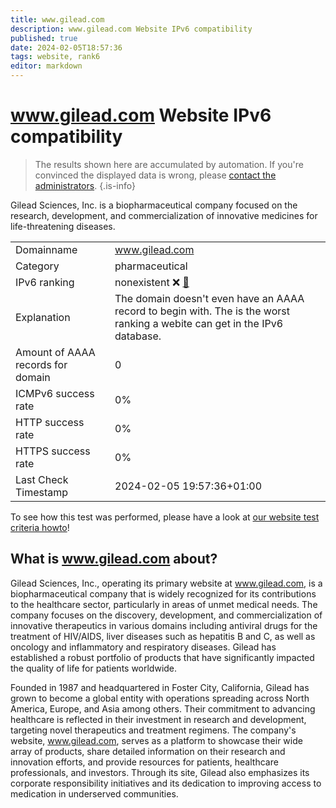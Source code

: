 ```yaml
---
title: www.gilead.com
description: www.gilead.com Website IPv6 compatibility
published: true
date: 2024-02-05T18:57:36
tags: website, rank6
editor: markdown
---
```


# www.gilead.com Website IPv6 compatibility

> The results shown here are accumulated by automation. If you're convinced the displayed data is wrong, please [contact the administrators](/howto/chat). 
{.is-info}

Gilead Sciences, Inc. is a biopharmaceutical company focused on the research, development, and commercialization of innovative medicines for life-threatening diseases.


|   |   |
| - | - |
| Domainname | www.gilead.com
| Category | pharmaceutical |
| IPv6 ranking | nonexistent :x: [🔗](/howto/ranking) |
| Explanation | The domain doesn't even have an AAAA record to begin with. The is the worst ranking a webite can get in the IPv6 database. |
| Amount of AAAA records for domain | 0 |
| ICMPv6 success rate | 0%|
| HTTP success rate | 0% |
| HTTPS success rate | 0% |
| Last Check Timestamp | 2024-02-05 19:57:36+01:00 |

To see how this test was performed, please have a look at [our website test criteria howto](/howto/testcriteria/website)!


## What is www.gilead.com about?
Gilead Sciences, Inc., operating its primary website at www.gilead.com, is a biopharmaceutical company that is widely recognized for its contributions to the healthcare sector, particularly in areas of unmet medical needs. The company focuses on the discovery, development, and commercialization of innovative therapeutics in various domains including antiviral drugs for the treatment of HIV/AIDS, liver diseases such as hepatitis B and C, as well as oncology and inflammatory and respiratory diseases. Gilead has established a robust portfolio of products that have significantly impacted the quality of life for patients worldwide.

Founded in 1987 and headquartered in Foster City, California, Gilead has grown to become a global entity with operations spreading across North America, Europe, and Asia among others. Their commitment to advancing healthcare is reflected in their investment in research and development, targeting novel therapeutics and treatment regimens. The company's website, www.gilead.com, serves as a platform to showcase their wide array of products, share detailed information on their research and innovation efforts, and provide resources for patients, healthcare professionals, and investors. Through its site, Gilead also emphasizes its corporate responsibility initiatives and its dedication to improving access to medication in underserved communities.


